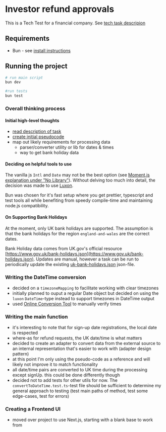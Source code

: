 # Investor refund approvals
This is a Tech Test for a financial company. See [tech task descripion](./further-tech-test-senior.md)

## Requirements
- Bun - see [install instructions](https://bun.sh/docs/installation)

## Running the project
```sh
# run main script
bun dev

#run tests
bun test
```

### Overall thinking process
#### Initial high-level thoughts
- [read description of task](./further-tech-test-senior.md)
- [create initial pseudocode](./pseudo-code.md)
- map out likely requirements for processing data
  - parser/converter utility or lib for dates & times
  - way to get bank holiday data

#### Deciding on helpful tools to use
The vanilla js `Intl` and `Date` may not be the best option (see [Moment.js explanation under "No Library"](https://momentjs.com/docs/#/-project-status/recommendations/)). Without delving too much into detail, the decision was made to use [Luxon](https://moment.github.io/luxon/#/).

Bun was chosen for it's fast setup where you get prettier, typescript and test tools all while benefiting from speedy compile-time and maintaining node.js compatibility.

#### On Supporting Bank Holidays
At the moment, only UK bank holidays are supported. The assumption is that the bank holidays for the region `england-and-wales` are the correct dates.

Bank Holiday data comes from UK.gov's official resource [https://www.gov.uk/bank-holidays.json](https://www.gov.uk/bank-holidays.json). Updates are manual, however a task can be run to periodically update the existing [uk-bank-holidays.json](./src/uk-bank-holidays.json) json-file.

### Writing the DateTime conversion
- decided on a `timezoneMapping` to facilitate working with clear timezones
- initially planned to ouput a regular Date object but decided on using the `luxon` `DateTime`-type instead to support timezones in DateTime output
- used [Online Conversion Tool](https://www.timeanddate.com/worldclock/converter.html?iso=20210201T170000&p1=137&p2=179&p3=195&p4=136) to manually verify times

### Writing the main function
- it's interesting to note that for sign-up date registrations, the local date is respected
- where-as for refund requests, the UK date/time is what matters
- decided to create an adapter to convert data from the external source to an internal representation that's easier to work with (adapter design pattern)
- at this point I'm only using the pseudo-code as a reference and will likely not improve it to match functionality
- all date/time pairs are converted to UK time during the processing except signUp. this could be done differently though
- decided not to add tests for other utils for now. The `convertToDateTime.test.ts`-test file should be sufficient to determine my general approach to testing (test main paths of method, test some edge-cases, test for errors)

### Creating a Frontend UI
- moved over project to use Next.js, starting with a blank base to work from
